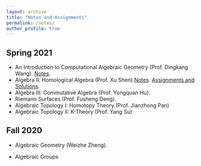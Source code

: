 ```yaml
---
layout: archive
title: "Notes and Assignments"
permalink: /notes/
author_profile: true
---
```



<!--{% include base_path %}



{% for post in site.notes %}
  {% include archive-single.html %}
{% endfor %}-->


## Spring 2021

* An Introduction to Computational Algebraic Geometry (Prof. Dingkang Wang). [Notes](https://triangdrie.github.io/files/comput_ag_notes.pdf). 
* Algebra II: Homological Algebra (Prof. Xu Shen).[Notes](https://triangdrie.github.io/files/homol_alg_notes.pdf). [Assignments and Solutions](https://triangdrie.github.io/files/homol_alg_assign.pdf).
* Algebra III: Commutative Algebra (Prof. Yongquan Hu).
* Riemann Surfaces (Prof. Fusheng Deng). 
* Algebraic Topology I: Homotopy Theory (Prof. Jianzhong Pan)
* Algebraic Topology II: K-Theory (Prof. Yang Su)







## Fall 2020
* Algebraic Geometry (Weizhe Zheng).

* Algebraic Groups


